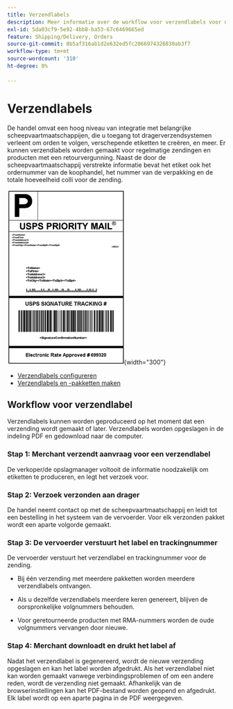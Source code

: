 ```yaml
---
title: Verzendlabels
description: Meer informatie over de workflow voor verzendlabels voor normale verzendingen en producten met een retourvergunning voor producten.
exl-id: 5da03cf9-5e92-4bb8-ba53-67c6469665ed
feature: Shipping/Delivery, Orders
source-git-commit: 8b5af316ab1d2e632ed5fc2066974326830ab3f7
workflow-type: tm+mt
source-wordcount: '310'
ht-degree: 0%

---
```


# Verzendlabels

De handel omvat een hoog niveau van integratie met belangrijke scheepvaartmaatschappijen, die u toegang tot dragerverzendsystemen verleent om orden te volgen, verschepende etiketten te creëren, en meer. Er kunnen verzendlabels worden gemaakt voor regelmatige zendingen en producten met een retourvergunning. Naast de door de scheepvaartmaatschappij verstrekte informatie bevat het etiket ook het ordernummer van de koophandel, het nummer van de verpakking en de totale hoeveelheid colli voor de zending.

![USPS Prioritair verzendlabel](./assets/shipping-usps-priority-label.png){width="300"}

- [Verzendlabels configureren](shipping-label-configure.md)
- [Verzendlabels en -pakketten maken](shipping-label-create.md)

## Workflow voor verzendlabel

Verzendlabels kunnen worden geproduceerd op het moment dat een verzending wordt gemaakt of later. Verzendlabels worden opgeslagen in de indeling PDF en gedownload naar de computer.

### Stap 1: Merchant verzendt aanvraag voor een verzendlabel

De verkoper/de opslagmanager voltooit de informatie noodzakelijk om etiketten te produceren, en legt het verzoek voor.

### Stap 2: Verzoek verzonden aan drager

De handel neemt contact op met de scheepvaartmaatschappij en leidt tot een bestelling in het systeem van de vervoerder. Voor elk verzonden pakket wordt een aparte volgorde gemaakt.

### Stap 3: De vervoerder verstuurt het label en trackingnummer

De vervoerder verstuurt het verzendlabel en trackingnummer voor de zending.

- Bij één verzending met meerdere pakketten worden meerdere verzendlabels ontvangen.

- Als u dezelfde verzendlabels meerdere keren genereert, blijven de oorspronkelijke volgnummers behouden.

- Voor geretourneerde producten met RMA-nummers worden de oude volgnummers vervangen door nieuwe.

### Stap 4: Merchant downloadt en drukt het label af

Nadat het verzendlabel is gegenereerd, wordt de nieuwe verzending opgeslagen en kan het label worden afgedrukt. Als het verzendlabel niet kan worden gemaakt vanwege verbindingsproblemen of om een andere reden, wordt de verzending niet gemaakt. Afhankelijk van de browserinstellingen kan het PDF-bestand worden geopend en afgedrukt. Elk label wordt op een aparte pagina in de PDF weergegeven.
